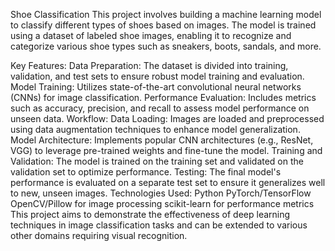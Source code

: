 Shoe Classification
This project involves building a machine learning model to classify different types of shoes based on images. The model is trained using a dataset of labeled shoe images, enabling it to recognize and categorize various shoe types such as sneakers, boots, sandals, and more.

Key Features:
Data Preparation: The dataset is divided into training, validation, and test sets to ensure robust model training and evaluation.
Model Training: Utilizes state-of-the-art convolutional neural networks (CNNs) for image classification.
Performance Evaluation: Includes metrics such as accuracy, precision, and recall to assess model performance on unseen data.
Workflow:
Data Loading: Images are loaded and preprocessed using data augmentation techniques to enhance model generalization.
Model Architecture: Implements popular CNN architectures (e.g., ResNet, VGG) to leverage pre-trained weights and fine-tune the model.
Training and Validation: The model is trained on the training set and validated on the validation set to optimize performance.
Testing: The final model's performance is evaluated on a separate test set to ensure it generalizes well to new, unseen images.
Technologies Used:
Python
PyTorch/TensorFlow
OpenCV/Pillow for image processing
scikit-learn for performance metrics
This project aims to demonstrate the effectiveness of deep learning techniques in image classification tasks and can be extended to various other domains requiring visual recognition.


